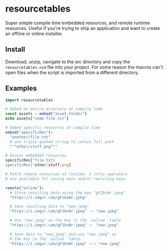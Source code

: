 # resourcetables
 Super simple compile time embedded resources, and remote runtime resources. Useful if you're trying to ship an application and want to create an offline or online installer.

## Install

Download, unzip, navigate to the src directory and copy the `resourcetables.nim` file into your project.  For some reason the macros can't open files when the script is imported from a different directory.

## Examples

```nim
import resourcetables

# Embed an entire directory at compile time
const assets = embed("asset-folder")
echo assets["some-file.txt"]

# Embed specific resources at compile time
embed("specificRes"):
  "another/file.txt"
  # use triple quoted string to retain full path
  """other/stuff.png"""  

# Access embedded resources
specificRes["file.txt]
specificRes["other/stuff.png]

# Fetch remote resources at runtime. 3 infix operators
# are available for saving data and/or rewriting keys.

remote("online"):
  # Store resulting data using the key "gF1bsWr.jpeg"
  "https://i.imgur.com/gF1bsWr.jpeg"

  # Save resulting data to "new.jpeg"
  "https://i.imgur.com/gF1bsWr.jpeg" -> "new.jpeg"

  # Use "new.jpeg" as the key in the `online` table
  "https://i.imgur.com/gF1bsWr.jpeg" <- "new.jpeg"

  # Save data to "new.jpeg" and use "new.jpeg" as 
  # the key in the `online` table.
  "https://i.imgur.com/gF1bsWr.jpeg" <-> "new.jpeg"   
```
